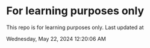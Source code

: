 # For learning purposes only
This repo is for learning purposes only.
Last updated at

Wednesday, May 22, 2024 12:20:06 AM

